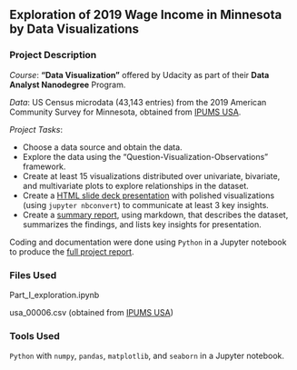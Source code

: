 ## Exploration of 2019 Wage Income in Minnesota by Data Visualizations

### Project Description

_Course_: **“Data Visualization”** offered by Udacity as part of their **Data Analyst Nanodegree** Program.

_Data_:  US Census microdata (43,143 entries) from the 2019 American Community Survey for Minnesota, obtained from [IPUMS USA](https://usa.ipums.org/usa/index.shtml).

_Project Tasks_:  

- Choose a data source and obtain the data.
- Explore the data using the “Question-Visualization-Observations” framework.
- Create at least 15 visualizations distributed over univariate, bivariate, and multivariate plots to explore relationships in the dataset.
- Create a [HTML slide deck presentation](https://brianallan.github.io/DataViz-MN2019-Wage-Income/Part_II_slide_deck.slides.html) with polished visualizations (using `jupyter nbconvert`) to communicate at least 3 key insights.
- Create a [summary report](https://brianallan.github.io/DataViz-MN2019-Wage-Income/summary_report.html), using markdown, that describes the dataset, summarizes the findings, and lists key insights for presentation.


Coding and documentation were done using `Python` in a Jupyter notebook to produce the [full project report](https://brianallan.github.io/DataViz-MN2019-Wage-Income/).

### Files Used

Part_I_exploration.ipynb

usa_00006.csv   (obtained from [IPUMS USA](https://usa.ipums.org/usa/index.shtml))

### Tools Used

`Python` with `numpy`, `pandas`, `matplotlib`, and `seaborn` in a Jupyter notebook.